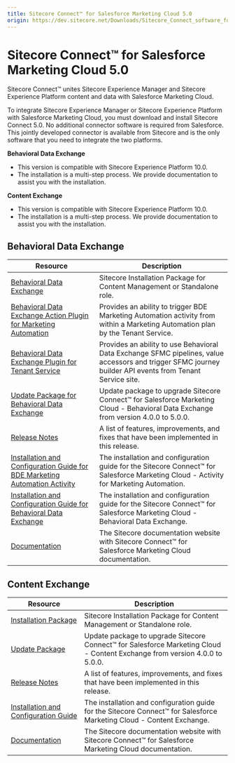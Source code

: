 ```yaml
---
title: Sitecore Connect™ for Salesforce Marketing Cloud 5.0
origin: https://dev.sitecore.net/Downloads/Sitecore_Connect_software_for_Salesforce_Marketing_Cloud/1x/Sitecore_Connect_software_for_Salesforce_Marketing_Cloud_50
---
```


# Sitecore Connect™ for Salesforce Marketing Cloud 5.0

Sitecore Connect™ unites Sitecore Experience Manager and Sitecore Experience Platform content and data with Salesforce Marketing Cloud.

To integrate Sitecore Experience Manager or Sitecore Experience Platform with Salesforce Marketing Cloud, you must download and install Sitecore Connect 5.0. No additional connector software is required from Salesforce. This jointly developed connector is available from Sitecore and is the only software that you need to integrate the two platforms.

**Behavioral Data Exchange**

-   This version is compatible with Sitecore Experience Platform 10.0.
-   The installation is a multi-step process. We provide documentation to assist you with the installation.

**Content Exchange**

-   This version is compatible with Sitecore Experience Platform 10.0.
-   The installation is a multi-step process. We provide documentation to assist you with the installation.

## Behavioral Data Exchange

 | Resource | Description |
 | --- | --- |
 | [Behavioral Data Exchange](https://sitecoredev.azureedge.net/~/media/B63D767DD031462D9BECC39C0F19CCA6.ashx?date=20200817T125946) | Sitecore Installation Package for Content Management or Standalone role. |
 | [Behavioral Data Exchange Action Plugin for Marketing Automation](https://sitecoredev.azureedge.net/~/media/88308FA870E141EBADC7515D8CE2A705.ashx?date=20200817T132845) | Provides an ability to trigger BDE Marketing Automation activity from within a Marketing Automation plan by the Tenant Service. |
 | [Behavioral Data Exchange Plugin for Tenant Service](https://sitecoredev.azureedge.net/~/media/D884E95F8D514ECDA0ABAEF4506F9DC3.ashx?date=20200817T133014) | Provides an ability to use Behavioral Data Exchange SFMC pipelines, value accessors and trigger SFMC journey builder API events from Tenant Service site. |
 | [Update Package for Behavioral Data Exchange](https://sitecoredev.azureedge.net/~/media/DC091E4A38C7475DAB875CB36AD76DF0.ashx?date=20200817T133109) | Update package to upgrade Sitecore Connect™ for Salesforce Marketing Cloud - Behavioral Data Exchange from version 4.0.0 to 5.0.0. |
 | [Release Notes](https://dev.sitecore.net:443/downloads/Sitecore%20Connect%20software%20for%20Salesforce%20Marketing%20Cloud/1x/Sitecore%20Connect%20software%20for%20Salesforce%20Marketing%20Cloud%2050/Release%20Notes%20BDE) | A list of features, improvements, and fixes that have been implemented in this release. |
 | [Installation and Configuration Guide for BDE Marketing Automation Activity](https://sitecoredev.azureedge.net/~/media/C2E22B69CEFD41B3BB6A1E418CD9CBEC.ashx?date=20200817T133456) | The installation and configuration guide for the Sitecore Connect™ for Salesforce Marketing Cloud - Activity for Marketing Automation. |
 | [Installation and Configuration Guide for Behavioral Data Exchange](https://sitecoredev.azureedge.net/~/media/D5DA54D4ECC54241A503341F5AEF23E2.ashx?date=20200817T133435) | The installation and configuration guide for the Sitecore Connect™ for Salesforce Marketing Cloud - Behavioral Data Exchange. |
 | [Documentation](https://doc.sitecore.com/developers/salesforce-marketing-cloud/50/sitecore-connect-for-salesforce-marketing-cloud/en/sitecore-connect-for-salesforce-marketing-cloud.html) | The Sitecore documentation website with Sitecore Connect™ for Salesforce Marketing Cloud documentation. |

## Content Exchange

 | Resource | Description |
 | --- | --- |
 | [Installation Package](https://sitecoredev.azureedge.net/~/media/F6D8B71478FD4A26A9807ABB0E83DAA5.ashx?date=20200817T133632) | Sitecore Installation Package for Content Management or Standalone role. |
 | [Update Package](https://sitecoredev.azureedge.net/~/media/955722FE989D4A63ACDBA95180502342.ashx?date=20200817T133657) | Update package to upgrade Sitecore Connect™ for Salesforce Marketing Cloud - Content Exchange from version 4.0.0 to 5.0.0. |
 | [Release Notes](https://dev.sitecore.net:443/downloads/Sitecore%20Connect%20software%20for%20Salesforce%20Marketing%20Cloud/1x/Sitecore%20Connect%20software%20for%20Salesforce%20Marketing%20Cloud%2050/Release%20Notes%20CE) | A list of features, improvements, and fixes that have been implemented in this release. |
 | [Installation and Configuration Guide](https://sitecoredev.azureedge.net/~/media/0DCB9C6E7C574744BC2C351E3844EE91.ashx?date=20200817T133813) | The installation and configuration guide for the Sitecore Connect™ for Salesforce Marketing Cloud - Content Exchange. |
 | [Documentation](https://doc.sitecore.com/developers/salesforce-marketing-cloud/50/sitecore-connect-for-salesforce-marketing-cloud/en/sitecore-connect-for-salesforce-marketing-cloud.html) | The Sitecore documentation website with Sitecore Connect™ for Salesforce Marketing Cloud documentation. |